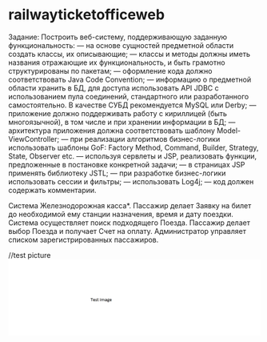 ﻿# railwayticketofficeweb
Задание:
 Построить веб-систему, поддерживающую заданную функциональность:
— на основе сущностей предметной области создать классы, их описывающие;
— классы и методы должны иметь названия отражающие их функциональность, и быть грамотно структурированы по пакетам;
— оформление кода должно соответствовать Java Code Convention;
— информацию о предметной области хранить в БД, для доступа использовать
API JDBC с использованием пула соединений, стандартного или разработанного самостоятельно. В качестве СУБД рекомендуется MySQL или
Derby;
— приложение должно поддерживать работу с кириллицей (быть многоязычной), в том числе и при хранении информации в БД;
— архитектура приложения должна соответствовать шаблону Model-ViewController;
— при реализации алгоритмов бизнес-логики использовать шаблоны GoF:
Factory Method, Command, Builder, Strategy, State, Observer etc.
— используя сервлеты и JSP, реализовать функции, предложенные в постановке конкретной задачи;
— в страницах JSP применять библиотеку JSTL;
— при разработке бизнес-логики использовать сессии и фильтры;
— использовать Log4j;
— код должен содержать комментарии.
 
Система Железнодорожная касса*. Пассажир делает Заявку на билет
до необходимой ему станции назначения, время и дату поездки. Система
осуществляет поиск подходящего Поезда. Пассажир делает выбор Поезда
и получает Счет на оплату. Администратор управляет списком зарегистрированных пассажиров.
 
//test picture
![Image alt](https://github.com/apache-red/HW_25_JSP_Listener_Filter/raw/master/ShowTask.png)
